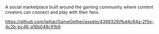 A social marketplace built around the gaming community where content creators can connect and play with their fans. 

https://github.com/jajhar/GameGether/assets/4369329/fbd4c64a-2f5e-4c2b-bc46-a16b048c91b9


